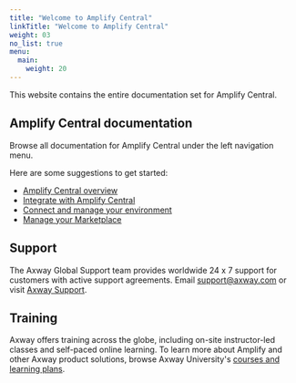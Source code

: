 ```yaml
---
title: "Welcome to Amplify Central"
linkTitle: "Welcome to Amplify Central"
weight: 03
no_list: true
menu:
  main:
    weight: 20
---
```

This website contains the entire documentation set for Amplify Central. 

## Amplify Central documentation

Browse all documentation for Amplify Central under the left navigation menu.

Here are some suggestions to get started:

* [Amplify Central overview](/docs/overview/)
* [Integrate with Amplify Central](/docs/integrate_with_central/)
* [Connect and manage your environment](/docs/connect_manage_environ/)
* [Manage your Marketplace](/docs/manage_marketplace)

## Support

The Axway Global Support team provides worldwide 24 x 7 support for customers with active support agreements.
Email support@axway.com or visit [Axway Support](https://support.axway.com/).

## Training

Axway offers training across the globe, including on-site instructor-led classes and self-paced online learning. To learn more about Amplify and other Axway product solutions, browse Axway University's [courses and learning plans](https://university.axway.com/learn).